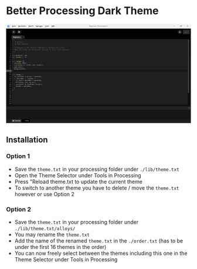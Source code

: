 Better Processing Dark Theme
===================
![screenshot](./screenshot.png)

## Installation
### Option 1
- Save the `theme.txt` in your processing folder under `./lib/theme.txt` <br>
- Open the Theme Selector under Tools in Processing <br>
- Press "Reload theme.txt to update the current theme <br>
- To switch to another theme you have to delete / move the `theme.txt` however or use Option 2

### Option 2
- Save the `theme.txt` in your processing folder under `./lib/theme.txt/alloys/` <br>
- You may rename the `theme.txt` <br>
- Add the name of the renamed `theme.txt` in the `./order.txt` (has to be under the first 16 themes in the order) <br>
- You can now freely select between the themes including this one in the Theme Selector under Tools in Processing